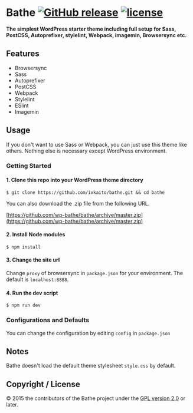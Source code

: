 # Bathe [![GitHub release](https://img.shields.io/github/release/wp-bathe/bathe.svg)](https://github.com/wp-bathe/bathe/releases) [![license](https://img.shields.io/badge/license-GPL--2.0_or_later-orange.svg?maxAge=2592000)](https://github.com/wp-bathe/bathe/blob/master/LICENSE)

**The simplest WordPress starter theme including full setup for Sass, PostCSS, Autoprefixer, stylelint, Webpack, imagemin, Browsersync etc.**

## Features

- Browsersync
- Sass
- Autoprefixer
- PostCSS
- Webpack
- Stylelint
- ESlint
- Imagemin

## Usage

If you don't want to use Sass or Webpack, you can just use this theme like others. Nothing else is necessary except WordPress environment.

### Getting Started

#### 1. Clone this repo into your WordPress theme directory

```shell
$ git clone https://github.com/ixkaito/bathe.git && cd bathe
```

You can also download the .zip file from the following URL.

[https://github.com/wp-bathe/bathe/archive/master.zip](https://github.com/wp-bathe/bathe/archive/master.zip)

#### 2. Install Node modules

```shell
$ npm install
```

#### 3. Change the site url

Change `proxy` of browsersync in `package.json` for your environment. The default is `localhost:8888`.

#### 4. Run the dev script

```shell
$ npm run dev
```

### Configurations and Defaults

You can change the configuration by editing `config` in `package.json`

## Notes

Bathe doesn't load the default theme stylesheet `style.css` by default.

## Copyright / License

© 2015 the contributors of the Bathe project under the [GPL version 2.0](https://raw.githubusercontent.com/wp-bathe/bathe/master/LICENSE) or later.
